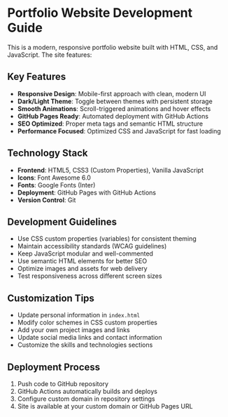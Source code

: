 <!-- Use this file to provide workspace-specific custom instructions to Copilot. For more details, visit https://code.visualstudio.com/docs/copilot/copilot-customization#_use-a-githubcopilotinstructionsmd-file -->

# Portfolio Website Development Guide

This is a modern, responsive portfolio website built with HTML, CSS, and JavaScript. The site features:

## Key Features
- **Responsive Design**: Mobile-first approach with clean, modern UI
- **Dark/Light Theme**: Toggle between themes with persistent storage
- **Smooth Animations**: Scroll-triggered animations and hover effects
- **GitHub Pages Ready**: Automated deployment with GitHub Actions
- **SEO Optimized**: Proper meta tags and semantic HTML structure
- **Performance Focused**: Optimized CSS and JavaScript for fast loading

## Technology Stack
- **Frontend**: HTML5, CSS3 (Custom Properties), Vanilla JavaScript
- **Icons**: Font Awesome 6.0
- **Fonts**: Google Fonts (Inter)
- **Deployment**: GitHub Pages with GitHub Actions
- **Version Control**: Git

## Development Guidelines
- Use CSS custom properties (variables) for consistent theming
- Maintain accessibility standards (WCAG guidelines)
- Keep JavaScript modular and well-commented
- Use semantic HTML elements for better SEO
- Optimize images and assets for web delivery
- Test responsiveness across different screen sizes

## Customization Tips
- Update personal information in `index.html`
- Modify color schemes in CSS custom properties
- Add your own project images and links
- Update social media links and contact information
- Customize the skills and technologies sections

## Deployment Process
1. Push code to GitHub repository
2. GitHub Actions automatically builds and deploys
3. Configure custom domain in repository settings
4. Site is available at your custom domain or GitHub Pages URL
